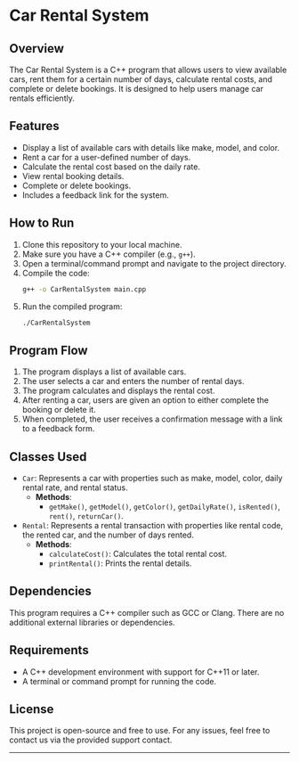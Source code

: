 # Car Rental System

## Overview
The Car Rental System is a C++ program that allows users to view available cars, rent them for a certain number of days, calculate rental costs, and complete or delete bookings. It is designed to help users manage car rentals efficiently.

## Features
- Display a list of available cars with details like make, model, and color.
- Rent a car for a user-defined number of days.
- Calculate the rental cost based on the daily rate.
- View rental booking details.
- Complete or delete bookings.
- Includes a feedback link for the system.

## How to Run
1. Clone this repository to your local machine.
2. Make sure you have a C++ compiler (e.g., `g++`).
3. Open a terminal/command prompt and navigate to the project directory.
4. Compile the code:
   ```bash
   g++ -o CarRentalSystem main.cpp
   ```
5. Run the compiled program:
   ```bash
   ./CarRentalSystem
   ```

## Program Flow
1. The program displays a list of available cars.
2. The user selects a car and enters the number of rental days.
3. The program calculates and displays the rental cost.
4. After renting a car, users are given an option to either complete the booking or delete it.
5. When completed, the user receives a confirmation message with a link to a feedback form.

## Classes Used
- `Car`: Represents a car with properties such as make, model, color, daily rental rate, and rental status.
  - **Methods**:
    - `getMake()`, `getModel()`, `getColor()`, `getDailyRate()`, `isRented()`, `rent()`, `returnCar()`.
- `Rental`: Represents a rental transaction with properties like rental code, the rented car, and the number of days rented.
  - **Methods**:
    - `calculateCost()`: Calculates the total rental cost.
    - `printRental()`: Prints the rental details.

## Dependencies
This program requires a C++ compiler such as GCC or Clang. There are no additional external libraries or dependencies.

## Requirements
- A C++ development environment with support for C++11 or later.
- A terminal or command prompt for running the code.

## License
This project is open-source and free to use. For any issues, feel free to contact us via the provided support contact.

---
